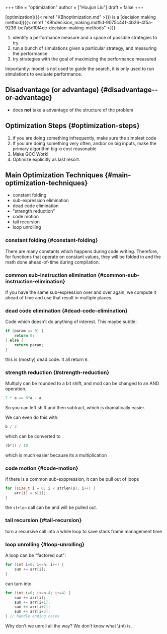 +++
title = "optimization"
author = ["Houjun Liu"]
draft = false
+++

[optimization]({{< relref "KBhoptimization.md" >}}) is a [decision making method]({{< relref "KBhdecision_making.md#id-9075c44f-4b26-4f5a-9236-bc7a5c10f4ee-decision-making-methods" >}}):

1.  identify a performance measure and a space of possible strategies to try
2.  run a bunch of simulations given a particular strategy, and measuring the performance
3.  try strategies with the goal of maximizing the performance measured

Importantly: model is not used to guide the search, it is only used to run simulations to evaluate performance.


## Disadvantage (or advantage) {#disadvantage--or-advantage}

-   does **not** take a advantage of the structure of the problem


## Optimization Steps {#optimization-steps}

1.  if you are doing something infrequently, make sure the simplest code
2.  If you are doing something very often, and/or on big inputs, make the primary algorithm big-o cost reasonable
3.  Make GCC Work!
4.  Optimize explicitly as last resort.


## Main Optimization Techniques {#main-optimization-techniques}

-   constant folding
-   sub-expression elimination
-   dead code elimination
-   "strength reduction"
-   code motion
-   tail recursion
-   loop unrolling


### constant folding {#constant-folding}

There are many constants which happens during code writing. Therefore, for functions that operate on constant values, they will be folded in and the math done ahead-of-time during compilation.


### common sub-instruction elimination {#common-sub-instruction-elimination}

If you have the same sub-expression over and over again, we compute it ahead of time and use that result in multiple places.


### dead code elimination {#dead-code-elimination}

Code which doesn't do anything of interest. This maybe subtle:

```C
if (param == 0) {
    return 0;
} else {
    return param;
}
```

this is (mostly) dead code. It all return `0`.


### strength reduction {#strength-reduction}

Multiply can be rounded to a bit shift, and mod can be changed to an AND operation.

```C
7 * a == 8*a - a
```

So you can left shift and then subtract, which is dramatically easier.

We can even do this with:

```C
b / 3
```

which can be converted to

```C
(b*3) / 10
```

which is much easier because its a multiplication


### code motion {#code-motion}

if there is a common sub-exppression, it can be pull out of loops

```C
for (size_t i = 0; i < strlen(s); i++) {
    arr[i] = s[i];
}
```

the `strlen` call can be and will be pulled out.


### tail recursion {#tail-recursion}

turn a recursive call into a while loop to save stack frame management time


### loop unrolling {#loop-unrolling}

A loop can be "factored out":

```C
for (int i=0; i<=n; i++) {
    sum += arr[i];
}
```

can turn into

```C
for (int i=0; i<=n-4; i+=4) {
    sum += arr[i];
    sum += arr[i+1];
    sum += arr[i+2];
    sum += arr[i+3];
} // handle ending cases
```

Why don't we unroll all the way? We don't know what \\(n\\) is.
